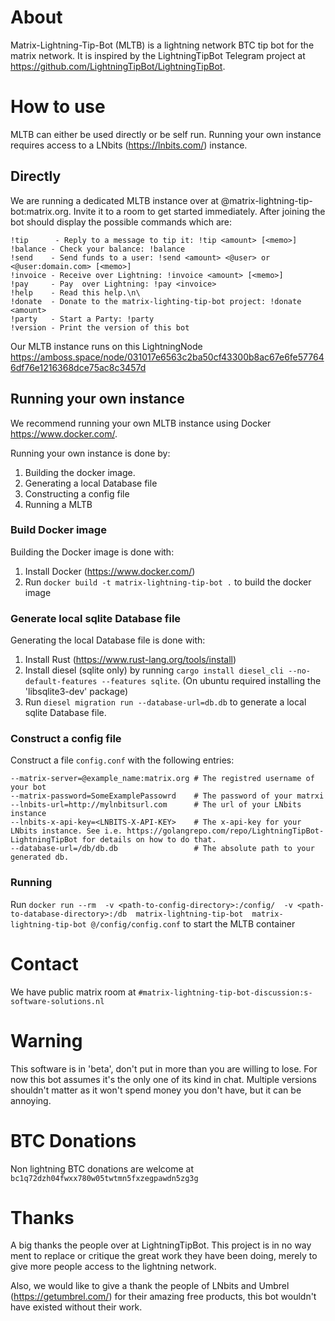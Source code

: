 # About
Matrix-Lightning-Tip-Bot (MLTB) is a lightning network BTC tip bot for the matrix network. It is inspired by the LightningTipBot Telegram project at https://github.com/LightningTipBot/LightningTipBot.

# How to use 

MLTB can either be used directly or be self run. Running your own instance requires access to a LNbits (https://lnbits.com/) instance.

## Directly

We are running a dedicated MLTB instance over at @matrix-lightning-tip-bot:matrix.org. Invite it to a room to get started immediately. After joining the bot should display the possible commands which are:

```
!tip      - Reply to a message to tip it: !tip <amount> [<memo>]
!balance - Check your balance: !balance
!send    - Send funds to a user: !send <amount> <@user> or <@user:domain.com> [<memo>]
!invoice - Receive over Lightning: !invoice <amount> [<memo>]
!pay     - Pay  over Lightning: !pay <invoice>
!help    - Read this help.\n\
!donate  - Donate to the matrix-lighting-tip-bot project: !donate <amount>
!party   - Start a Party: !party
!version - Print the version of this bot
```

Our MLTB instance runs on this LightningNode https://amboss.space/node/031017e6563c2ba50cf43300b8ac67e6fe577646df76e1216368dce75ac8c3457d

## Running your own instance

We recommend running your own MLTB instance using Docker https://www.docker.com/. 

Running your own instance is done by:
1. Building the docker image.
2. Generating a local Database file
3. Constructing a config file
4. Running a MLTB

### Build Docker image
Building the Docker image is done with:
1. Install Docker (https://www.docker.com/)
2. Run `docker build -t matrix-lightning-tip-bot .`  to build the docker image

### Generate local sqlite Database file
Generating the local Database file is done with:
1. Install Rust (https://www.rust-lang.org/tools/install)
2. Install diesel (sqlite only) by running `cargo install diesel_cli --no-default-features --features sqlite`. (On ubuntu required installing the 'libsqlite3-dev' package) 
3. Run `diesel migration run --database-url=db.db` to generate a local sqlite Database file.

### Construct a config file
Construct a file `config.conf` with the following entries:
```
--matrix-server=@example_name:matrix.org # The registred username of your bot
--matrix-password=SomeExamplePassowrd    # The password of your matrxi
--lnbits-url=http://mylnbitsurl.com      # The url of your LNbits instance  
--lnbits-x-api-key=<LNBITS-X-API-KEY>    # The x-api-key for your LNbits instance. See i.e. https://golangrepo.com/repo/LightningTipBot-LightningTipBot for details on how to do that.  
--database-url=/db/db.db                 # The absolute path to your generated db.
```

### Running
Run `docker run --rm  -v <path-to-config-directory>:/config/  -v <path-to-database-directory>:/db  matrix-lightning-tip-bot  matrix-lightning-tip-bot @/config/config.conf` to start the MLTB container

# Contact 
We have public matrix room at `#matrix-lightning-tip-bot-discussion:s-software-solutions.nl`  

# Warning
This software is in 'beta', don't put in more than you are willing to lose. For now this bot assumes it's the only one of its kind in chat. Multiple versions shouldn't matter as it won't spend money you don't have, but it can be annoying.

# BTC Donations
Non lightning BTC donations are welcome at `bc1q72dzh04fwxx780w05twtmn5fxzegpawdn5zg3g`

# Thanks
A big thanks the people over at LightningTipBot. This project is in no way ment to replace or critique the great work they have been doing, merely to give more people access to the lightning network.

Also, we would like to give a thank the people of LNbits and Umbrel (https://getumbrel.com/) for their amazing free products, this bot wouldn't have existed without their work.  
